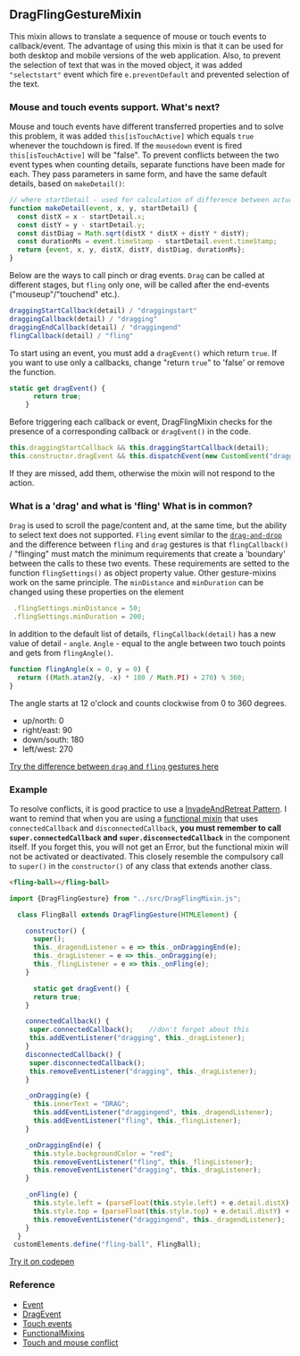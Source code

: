 ## DragFlingGestureMixin
This mixin allows to translate a sequence of mouse or touch events to callback/event. The advantage of using this mixin is that it can be used for both desktop and mobile versions of the web application. Also, to prevent the selection of text that was in the moved object, it was added `"selectstart"` event which fire `e.preventDefault` and prevented selection of the text.
### Mouse and touch events support. What's next?
Mouse and touch events have different transferred properties and to solve this problem, it was added `this[isTouchActive]` which equals `true` whenever the touchdown is fired. If the `mousedown` event is fired `this[isTouchActive]` will be "false".
To prevent conflicts between the two event types when counting details, separate functions have been made for each. They pass parameters in same form, and have the same default details, based on `makeDetail()`:
```javascript
// where startDetail - used for calculation of difference between actual and previous events
function makeDetail(event, x, y, startDetail) {
  const distX = x - startDetail.x; 
  const distY = y - startDetail.y;
  const distDiag = Math.sqrt(distX * distX + distY * distY);
  const durationMs = event.timeStamp - startDetail.event.timeStamp;
  return {event, x, y, distX, distY, distDiag, durationMs};
}
```
Below are the ways to call pinch or drag events. `Drag` can be called at different stages, but `fling` only one, will be called after the end-events ("mouseup"/"touchend" etc.).
```javascript
draggingStartCallback(detail) / "draggingstart"
draggingCallback(detail) / "dragging"
draggingEndCallback(detail) / "draggingend"
flingCallback(detail) / "fling"
```
To start using an event, you must add a `dragEvent()` which return `true`. If you want to use only a callbacks, change "return `true`" to 'false' or remove the function.
```javascript
static get dragEvent() {
      return true;
    }
```
Before triggering each callback or event, DragFlingMixin checks for the presence of a corresponding callback or `dragEvent()` in the code.
```javascript
this.draggingStartCallback && this.draggingStartCallback(detail); 
this.constructor.dragEvent && this.dispatchEvent(new CustomEvent("draggingstart", {bubbles: true, detail}));
```
If they are missed, add them, otherwise the mixin will not respond to the action.

### What is a 'drag' and what is 'fling' What is in common? 
`Drag` is used to scroll the page/content and, at the same time, but the ability to select text does not supported.
`Fling` event similar to the [`drag-and-drop`](https://ru.wikipedia.org/wiki/Drag-and-drop) and the difference between `fling` and `drag` gestures is that `flingCallback()` / "flinging" must match the minimum requirements that create a 'boundary' between the calls to these two events. These requirements are setted to the function `flingSettings()` as object property value. Other gesture-mixins work on the same principle.
   The `minDistance` and `minDuration` can be changed using these properties on the element
   ```javascript
    .flingSettings.minDistance = 50;
    .flingSettings.minDuration = 200;
```
In addition to the default list of details, `flingCallback(detail)` has a new value of detail - `angle`.
`Angle` - equal to the angle between two touch points and gets from `flingAngle()`.

```javascript
function flingAngle(x = 0, y = 0) {
  return ((Math.atan2(y, -x) * 180 / Math.PI) + 270) % 360;
}
```
The angle starts at 12 o'clock and counts clockwise from 0 to 360 degrees.
   * up/north:   0
   * right/east: 90
   * down/south: 180
   * left/west:  270
   
[Try the difference between `drag` and `fling` gestures here](https://rawgit.com/Halochkin/Components/master/Gestures/GesturesTest1.html)
### Example
To resolve conflicts, it is good practice to use a [InvadeAndRetreat Pattern](https://github.com/orstavik/JoiComponents/blob/master/book/chapter3/Pattern2_InvadeAndRetreat.md). 
I want to remind that when you are using a [functional mixin](https://github.com/orstavik/JoiComponents/blob/master/book/chapter2/Pattern2_FunctionalMixin.md) that uses `connectedCallback` and `disconnectedCallback`,
**you must remember to call `super.connectedCallback` and `super.disconnectedCallback`** in the component itself. 
If you forget this, you will not get an Error, but the functional mixin will not be activated or deactivated.
This closely resemble the compulsory call to `super()` in the `constructor()` of any class that extends another class. 
```html
<fling-ball></fling-ball>
```
```javascript
import {DragFlingGesture} from "../src/DragFlingMixin.js";

  class FlingBall extends DragFlingGesture(HTMLElement) {

    constructor() {
      super();
      this._dragendListener = e => this._onDraggingEnd(e);
      this._dragListener = e => this._onDragging(e);
      this._flingListener = e => this._onFling(e);
    }

      static get dragEvent() {
      return true;
    }

    connectedCallback() {
     super.connectedCallback();    //don't forget about this
     this.addEventListener("dragging", this._dragListener);
    }
    disconnectedCallback() {
     super.disconnectedCallback();
     this.removeEventListener("dragging", this._dragListener);
    }

    _onDragging(e) {
      this.innerText = "DRAG";
      this.addEventListener("draggingend", this._dragendListener);
      this.addEventListener("fling", this._flingListener);
    }

    _onDraggingEnd(e) {
      this.style.backgroundColor = "red";
      this.removeEventListener("fling", this._flingListener);
      this.removeEventListener("dragging", this._dragListener);
    }

    _onFling(e) {
      this.style.left = (parseFloat(this.style.left) + e.detail.distX) + "px";
      this.style.top = (parseFloat(this.style.top) + e.detail.distY) + "px";
      this.removeEventListener("draggingend", this._dragendListener);
    }
  }
 customElements.define("fling-ball", FlingBall);
```
[Try it on codepen](https://codepen.io/Halochkin/pen/JZBWQp?editors=0010)
### Reference
* [Event](https://developer.mozilla.org/en-US/docs/Web/API/Event)
* [DragEvent](https://developer.mozilla.org/en-US/docs/Web/API/DragEvent)
* [Touch events](https://developer.mozilla.org/en-US/docs/Web/API/Touch_events)
* [FunctionalMixins](https://github.com/orstavik/JoiComponents/blob/master/book/chapter2/Pattern2_FunctionalMixin.md)
* [Touch and mouse conflict](https://github.com/orstavik/JoiComponents/blob/master/book/chapter3/Problem_touch_the_mouse.md)


